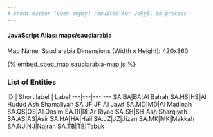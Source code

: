 ```yaml
---
# Front matter (even empty) required for Jekyll to process
---
```


#### JavaScript Alias: maps/saudiarabia

Map Name: Saudiarabia
Dimensions (Width x Height): 420x360



{% embed_spec_map saudiarabia-map.js %}

### List of Entities

ID | Short label | Label
---|---|---|---
SA.BA|BA|Al Bahah
SA.HS|HS|Al Hudud Ash Shamaliyah
SA.JF|JF|Al Jawf
SA.MD|MD|Al Madinah
SA.QS|QS|Al Qasim
SA.RI|RI|Ar Riyad
SA.SH|SH|Ash Sharqiyah
SA.AS|AS|Asir
SA.HA|HA|Hail
SA.JZ|JZ|Jizan
SA.MK|MK|Makkah
SA.NJ|NJ|Najran
SA.TB|TB|Tabuk

